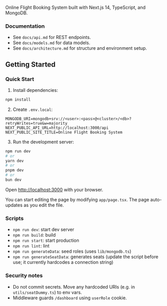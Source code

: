 Online Flight Booking System built with Next.js 14, TypeScript, and MongoDB.

### Documentation
- See `docs/api.md` for REST endpoints.
- See `docs/models.md` for data models.
- See `docs/architecture.md` for structure and environment setup.

## Getting Started

### Quick Start

1) Install dependencies:

```bash
npm install
```

2) Create `.env.local`:

```
MONGODB_URI=mongodb+srv://<user>:<pass>@<cluster>/<db>?retryWrites=true&w=majority
NEXT_PUBLIC_API_URL=http://localhost:3000/api
NEXT_PUBLIC_SITE_TITLE=Online Flight Booking System
```

3) Run the development server:

```bash
npm run dev
# or
yarn dev
# or
pnpm dev
# or
bun dev
```

Open [http://localhost:3000](http://localhost:3000) with your browser.

You can start editing the page by modifying `app/page.tsx`. The page auto-updates as you edit the file.

### Scripts
- `npm run dev`: start dev server
- `npm run build`: build
- `npm run start`: start production
- `npm run lint`: lint
- `npm run generateData`: seed roles (uses `lib/mongodb.ts`)
- `npm run generateSeatData`: generates seats (update the script before use; it currently hardcodes a connection string)

### Security notes
- Do not commit secrets. Move any hardcoded URIs (e.g. in `utils/seatDummy.ts`) to env vars.
- Middleware guards `/dashboard` using `userRole` cookie.
